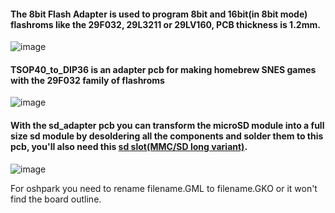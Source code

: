 #### The 8bit Flash Adapter is used to program 8bit and 16bit(in 8bit mode) flashroms like the 29F032, 29L3211 or 29LV160, PCB thickness is 1.2mm.   
   
![image](https://dl.dropboxusercontent.com/s/jk2xmjy5bp4jfms/flash_adapter.png?dl=1)    

#### TSOP40_to_DIP36 is an adapter pcb for making homebrew SNES games with the 29F032 family of flashroms   

![image](https://dl.dropboxusercontent.com/s/lfyts5puzsub1be/TSOP40_to_DIP36.gif?dl=1)  

#### With the sd_adapter pcb you can transform the microSD module into a full size sd module by desoldering all the components and solder them to this pcb, you'll also need this [sd slot(MMC/SD long variant)](https://www.ebay.com/itm/TF-MMC-SD-SIM-Deck-Socket-Micro-Card-Memory-Card-Holder-Plastic-Copper-ES/162636035873).    

![image](https://dl.dropboxusercontent.com/s/jcse9iaxm3bbuu6/sd_adapter.pngg?dl=1)    


For oshpark you need to rename filename.GML to filename.GKO or it won't find the board outline.   
